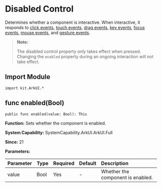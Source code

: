 # Disabled Control

Determines whether a component is interactive. When interactive, it responds to [click events](./cj-universal-event-click.md#), [touch events](./cj-universal-event-touch.md), [drag events](./cj-universal-event-drag.md), [key events](./cj-universal-event-key.md), [focus events](../../../application-dev/source_en/arkui-cj/cj-common-events-focus-event.md), [mouse events](./cj-universal-event-mouse.md), and [gesture events](./cj-universal-gesture-bind.md).

> **Note:**
>
> The disabled control property only takes effect when pressed. Changing the `enabled` property during an ongoing interaction will not take effect.

## Import Module

```cangjie
import kit.ArkUI.*
```

## func enabled(Bool)

```cangjie
public func enabled(value: Bool): This
```

**Function:** Sets whether the component is enabled.

**System Capability:** SystemCapability.ArkUI.ArkUI.Full

**Since:** 21

**Parameters:**

| Parameter | Type | Required | Default | Description |
|:---|:---|:---|:---|:---|
| value | Bool | Yes | - | Whether the component is enabled. |